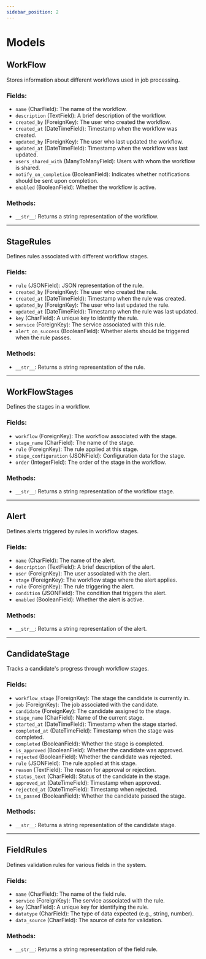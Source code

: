 ```yaml
---
sidebar_position: 2
---
```


# Models

## WorkFlow
Stores information about different workflows used in job processing.

### Fields:
- `name` (CharField): The name of the workflow.
- `description` (TextField): A brief description of the workflow.
- `created_by` (ForeignKey): The user who created the workflow.
- `created_at` (DateTimeField): Timestamp when the workflow was created.
- `updated_by` (ForeignKey): The user who last updated the workflow.
- `updated_at` (DateTimeField): Timestamp when the workflow was last updated.
- `users_shared_with` (ManyToManyField): Users with whom the workflow is shared.
- `notify_on_completion` (BooleanField): Indicates whether notifications should be sent upon completion.
- `enabled` (BooleanField): Whether the workflow is active.

### Methods:
- `__str__`: Returns a string representation of the workflow.

---

## StageRules
Defines rules associated with different workflow stages.

### Fields:
- `rule` (JSONField): JSON representation of the rule.
- `created_by` (ForeignKey): The user who created the rule.
- `created_at` (DateTimeField): Timestamp when the rule was created.
- `updated_by` (ForeignKey): The user who last updated the rule.
- `updated_at` (DateTimeField): Timestamp when the rule was last updated.
- `key` (CharField): A unique key to identify the rule.
- `service` (ForeignKey): The service associated with this rule.
- `alert_on_success` (BooleanField): Whether alerts should be triggered when the rule passes.

### Methods:
- `__str__`: Returns a string representation of the rule.

---

## WorkFlowStages
Defines the stages in a workflow.

### Fields:
- `workflow` (ForeignKey): The workflow associated with the stage.
- `stage_name` (CharField): The name of the stage.
- `rule` (ForeignKey): The rule applied at this stage.
- `stage_configuration` (JSONField): Configuration data for the stage.
- `order` (IntegerField): The order of the stage in the workflow.

### Methods:
- `__str__`: Returns a string representation of the workflow stage.

---

## Alert
Defines alerts triggered by rules in workflow stages.

### Fields:
- `name` (CharField): The name of the alert.
- `description` (TextField): A brief description of the alert.
- `user` (ForeignKey): The user associated with the alert.
- `stage` (ForeignKey): The workflow stage where the alert applies.
- `rule` (ForeignKey): The rule triggering the alert.
- `condition` (JSONField): The condition that triggers the alert.
- `enabled` (BooleanField): Whether the alert is active.

### Methods:
- `__str__`: Returns a string representation of the alert.

---

## CandidateStage
Tracks a candidate's progress through workflow stages.

### Fields:
- `workflow_stage` (ForeignKey): The stage the candidate is currently in.
- `job` (ForeignKey): The job associated with the candidate.
- `candidate` (ForeignKey): The candidate assigned to the stage.
- `stage_name` (CharField): Name of the current stage.
- `started_at` (DateTimeField): Timestamp when the stage started.
- `completed_at` (DateTimeField): Timestamp when the stage was completed.
- `completed` (BooleanField): Whether the stage is completed.
- `is_approved` (BooleanField): Whether the candidate was approved.
- `rejected` (BooleanField): Whether the candidate was rejected.
- `rule` (JSONField): The rule applied at this stage.
- `reason` (TextField): The reason for approval or rejection.
- `status_text` (CharField): Status of the candidate in the stage.
- `approved_at` (DateTimeField): Timestamp when approved.
- `rejected_at` (DateTimeField): Timestamp when rejected.
- `is_passed` (BooleanField): Whether the candidate passed the stage.

### Methods:
- `__str__`: Returns a string representation of the candidate stage.

---

## FieldRules
Defines validation rules for various fields in the system.

### Fields:
- `name` (CharField): The name of the field rule.
- `service` (ForeignKey): The service associated with the rule.
- `key` (CharField): A unique key for identifying the rule.
- `datatype` (CharField): The type of data expected (e.g., string, number).
- `data_source` (CharField): The source of data for validation.

### Methods:
- `__str__`: Returns a string representation of the field rule.

